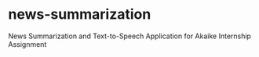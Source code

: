 # news-summarization
News Summarization and Text-to-Speech Application for Akaike Internship Assignment
